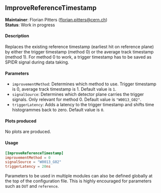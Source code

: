 ## ImproveReferenceTimestamp
**Maintainer**: Florian Pitters (<florian.pitters@cern.ch>)  
**Status**: Work in progress

#### Description
Replaces the existing reference timestamp (earliest hit on reference plane) by either the trigger timestamp (method 0) or the average track timestamp (method 1). For method 0 to work, a trigger timestamp has to be saved as SPIDR signal during data taking.

#### Parameters
* `improvementMethod`: Determines which method to use. Trigger timestamp is 0, average track timestamp is 1. Default value is `1`.
* `signalSource`: Determines which detector plane carries the trigger signals. Only relevant for method 0. Default value is `"W0013_G02"`.
* `triggerLatency`: Adds a latency to the trigger timestamp and shifts time histogrammes back to zero. Default value is `0`.

#### Plots produced
No plots are produced.

#### Usage
```toml
[ImproveReferenceTimestamp]
improvementMethod = 0
signalSource = "W0013_G02"
triggerLatency = 20ns
```
Parameters to be used in multiple modules can also be defined globally at the top of the configuration file. This is highly encouraged for parameters such as `DUT` and `reference`.
